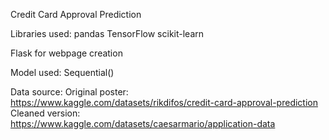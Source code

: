 Credit Card Approval Prediction

Libraries used:
  pandas
  TensorFlow
  scikit-learn
  
Flask for webpage creation

Model used: Sequential()
  
Data source:
  Original poster: https://www.kaggle.com/datasets/rikdifos/credit-card-approval-prediction
  Cleaned version: https://www.kaggle.com/datasets/caesarmario/application-data
